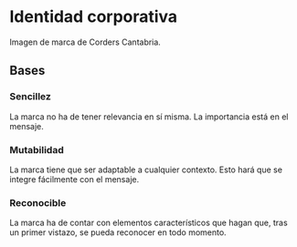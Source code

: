 # Identidad corporativa
Imagen de marca de Corders Cantabria.

## Bases

### Sencillez
La marca no ha de tener relevancia en sí misma. 
La importancia está en el mensaje. 

### Mutabilidad
La marca tiene que ser adaptable a cualquier contexto. Esto hará que se integre fácilmente con el mensaje.

### Reconocible
La marca ha de contar con elementos característicos que hagan que, tras un primer vistazo, se pueda reconocer en todo momento.


